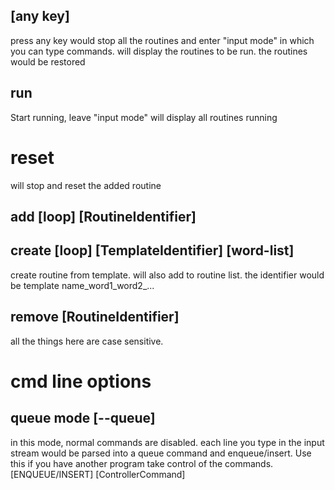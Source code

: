 ## [any key]
press any key would stop all the routines and enter "input mode" in which you can type commands.
will display the routines to be run.
the routines would be restored 

## run
Start running, leave "input mode"
will display all routines running

# reset
will stop and reset the added routine

## add [loop] [RoutineIdentifier] 

## create [loop] [TemplateIdentifier] [word-list] 
create routine from template. will also add to routine list.
the identifier would be template name_word1_word2_...

## remove  [RoutineIdentifier]

all the things here are case sensitive.

# cmd line options 

## queue mode [--queue]

in this mode, normal commands are disabled. each line you type in the input stream would be parsed into a queue command and enqueue/insert.
Use this if you have another program take control of the commands. 
[ENQUEUE/INSERT] [ControllerCommand]